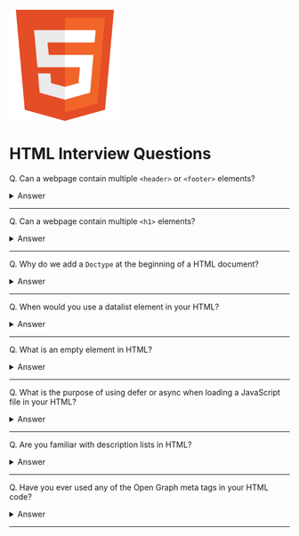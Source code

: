 ![HTML logo](images/logos/logo-html.png)

# HTML Interview Questions

Q. Can a webpage contain multiple `<header>` or `<footer>` elements?

<details><summary>Answer</summary>

Yes, it can.

</details>

---

Q. Can a webpage contain multiple `<h1>` elements?

<details><summary>Answer</summary>

Yes, it can. However some SEO experts suggest having only one. Some HTML validation tools will display a warning if multiple `h1` tags are present on a page.

</details>

---

Q. Why do we add a `Doctype` at the beginning of a HTML document?

<details><summary>Answer</summary>

`DOCTYPE` or Document Type Declaration is an instruction to the web browser about what version of HTML the page is written in. Using it ensures that the user agent correctly parses the HTML as we intended it.

HTML5: `<!DOCTYPE html>`

HTML4: `<!DOCTYPE HTML PUBLIC "-//W3C//DTD HTML 4.01 Transitional//EN" "http://www.w3.org/TR/html4/loose.dtd">`

</details>

---

Q. When would you use a datalist element in your HTML?

<details><summary>Answer</summary>

The `<datalist>` element specifies a list of pre-defined options and allows user to add more to it. It conveniently provides an autocomplete feature that allows the user to get the desired options with a type-ahead.

```html
<label for="ice-cream-choice">Choose a flavor:</label>
<input list="ice-cream-flavors" id="ice-cream-choice" name="ice-cream-choice" />
<datalist id="ice-cream-flavors">
    <option value="Chocolate">
    <option value="Coconut">
    <option value="Mint">
    <option value="Strawberry">
    <option value="Vanilla">
</datalist>
```

![datalist example](images/009.png)

</details>

---

Q. What is an empty element in HTML?

<details><summary>Answer</summary>

An empty HTML element, has a tag but no children or content. For example `<br>`, `<hr>`, `<img>`, `<input>`, `<link>`, and `<video>` are considered empty elements.

</details>

---

Q. What is the purpose of using defer or async when loading a JavaScript file in your HTML?

<details><summary>Answer</summary>

With `defer` the script is fetched asynchronously, and it's executed only after the HTML parsing is done. Therefore defer does not block the parsing of the page. Scripts marked defer are executed (after parsing completes) in the order which they are defined in the markup.

`<script defer src="script.js"></script>`

With `async` the script is fetched asynchronously, and when it's ready the HTML parsing is paused to execute the script, then it's resumed. Therefore async blocks the parsing of the page. With async, scripts are executed when they are available without any regard for order.

`<script async src="script.js"></script>`

![image](images/015.png)

</details>

---

Q. Are you familiar with description lists in HTML?

<details><summary>Answer</summary>

A description list is a list of terms, with a description of each term. The `<dl>` tag defines the description list, the `<dt>` tag defines the term (name), and the `<dd>` tag describes each term. Common uses for description lists are to implement a glossary or to display metadata (a list of key-value pairs).

```html
<dl>
    <dt>Beast of Bodmin</dt>
    <dd>A large feline inhabiting Bodmin Moor.</dd>

    <dt>Morgawr</dt>
    <dd>A sea serpent.</dd>

    <dt>Owlman</dt>
    <dd>A giant owl-like creature.</dd>
</dl>
```

![image](images/016.png)

</details>

---

Q. Have you ever used any of the Open Graph meta tags in your HTML code?

<details><summary>Answer</summary>

The Open Graph protocol was first introduced by Facebook but is now used by most social media platforms to control how webpages are displayed when shared. The OG properties are added to to the `<meta>` tags in the `<head>` of the page. For example,

```html
<html prefix="og: https://ogp.me/ns#">
<head>
<title>The Rock (1996)</title>
<meta property="og:title" content="The Rock" />
<meta property="og:type" content="video.movie" />
<meta property="og:url" content="https://www.imdb.com/title/tt0117500/" />
<meta property="og:image" content="https://ia.media-imdb.com/images/rock.jpg" />
...
</head>
...
</html>
```

![image](images/017.png)

</details>

---
